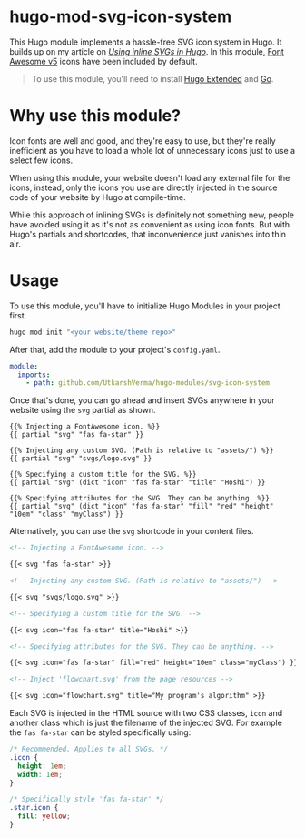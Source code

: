 # hugo-mod-svg-icon-system

This Hugo module implements a hassle-free SVG icon system in Hugo. It builds up on my article on [_Using inline SVGs in Hugo_](https://bitbanged.com/posts/how-to-use-inline-svgs-with-hugo). In this module, [Font Awesome v5](https://fontawesome.com/) icons have been included by default.

> To use this module, you'll need to install [Hugo Extended](https://gohugo.io/getting-started/installing/) and [Go](https://golang.org/doc/install).

# Why use this module?

Icon fonts are well and good, and they're easy to use, but they're really inefficient as you have to load a whole lot of unnecessary icons just to use a select few icons.

When using this module, your website doesn't load any external file for the icons, instead, only the icons you use are directly injected in the source code of your website by Hugo at compile-time.

While this approach of inlining SVGs is definitely not something new, people have avoided using it as it's not as convenient as using icon fonts. But with Hugo's partials and shortcodes, that inconvenience just vanishes into thin air.

# Usage

To use this module, you'll have to initialize Hugo Modules in your project first.

```sh
hugo mod init "<your website/theme repo>"
```

After that, add the module to your project's `config.yaml`.

```yaml
module:
  imports:
    - path: github.com/UtkarshVerma/hugo-modules/svg-icon-system
```

Once that's done, you can go ahead and insert SVGs anywhere in your website using the `svg` partial as shown.

```go-template
{{% Injecting a FontAwesome icon. %}}
{{ partial "svg" "fas fa-star" }}

{{% Injecting any custom SVG. (Path is relative to "assets/") %}}
{{ partial "svg" "svgs/logo.svg" }}

{{% Specifying a custom title for the SVG. %}}
{{ partial "svg" (dict "icon" "fas fa-star" "title" "Hoshi") }}

{{% Specifying attributes for the SVG. They can be anything. %}}
{{ partial "svg" (dict "icon" "fas fa-star" "fill" "red" "height" "10em" "class" "myClass") }}
```

Alternatively, you can use the `svg` shortcode in your content files.

```md
<!-- Injecting a FontAwesome icon. -->

{{< svg "fas fa-star" >}}

<!-- Injecting any custom SVG. (Path is relative to "assets/") -->

{{< svg "svgs/logo.svg" >}}

<!-- Specifying a custom title for the SVG. -->

{{< svg icon="fas fa-star" title="Hoshi" >}}

<!-- Specifying attributes for the SVG. They can be anything. -->

{{< svg icon="fas fa-star" fill="red" height="10em" class="myClass") }}

<!-- Inject 'flowchart.svg' from the page resources -->

{{< svg icon="flowchart.svg" title="My program's algorithm" >}}
```

Each SVG is injected in the HTML source with two CSS classes, `icon` and another class which is just the filename of the injected SVG. For example the `fas fa-star` can be styled specifically using:

```css
/* Recommended. Applies to all SVGs. */
.icon {
  height: 1em;
  width: 1em;
}

/* Specifically style 'fas fa-star' */
.star.icon {
  fill: yellow;
}
```
